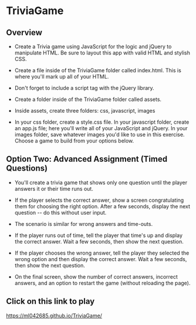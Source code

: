 # TriviaGame

## Overview

* Create a Trivia game using JavaScript for the logic and jQuery to manipulate HTML. Be sure to layout this app with valid HTML and stylish CSS.

* Create a file inside of the TriviaGame folder called index.html. This is where you'll mark up all of your HTML.

* Don't forget to include a script tag with the jQuery library.

* Create a folder inside of the TriviaGame folder called assets.

* Inside assets, create three folders: css, javascript, images

* In your css folder, create a style.css file.
In your javascript folder, create an app.js file; here you'll write all of your JavaScript and jQuery.
In your images folder, save whatever images you'd like to use in this exercise.
Choose a game to build from your options below.


## Option Two: Advanced Assignment (Timed Questions)

* You'll create a trivia game that shows only one question until the player answers it or their time runs out.

* If the player selects the correct answer, show a screen congratulating them for choosing the right option. After a few seconds, display the next question -- do this without user input.

* The scenario is similar for wrong answers and time-outs.

* If the player runs out of time, tell the player that time's up and display the correct answer. Wait a few seconds, then show the next question.

* If the player chooses the wrong answer, tell the player they selected the wrong option and then display the correct answer. Wait a few seconds, then show the next question.

* On the final screen, show the number of correct answers, incorrect answers, and an option to restart the game (without reloading the page).

## Click on this link to play 
https://ml042685.github.io/TriviaGame/
